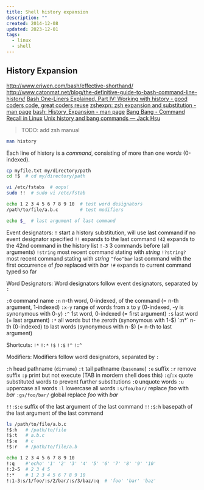 ```yaml
---
title: Shell history expansion
description: ""
created: 2014-12-08
updated: 2023-12-01
tags:
  - linux
  - shell
---
```


## History Expansion

http://www.eriwen.com/bash/effective-shorthand/
http://www.catonmat.net/blog/the-definitive-guide-to-bash-command-line-history/
[Bash One-Liners Explained, Part IV: Working with history - good coders code, great coders reuse](http://www.catonmat.net/blog/bash-one-liners-explained-part-four/)
[zshexpn: zsh expansion and substitution - man page](https://www.mankier.com/1/zshexpn)
[bash: History_Expansion - man page](https://www.mankier.com/1/bash#History_Expansion)
[Bang Bang - Command Recall in Linux](http://craig-russell.co.uk/2011/09/28/bang-bang-command-recall-in-linux.html#.WsrpAnVuay8)
[Unix history and bang commands — Jack Hsu](https://jaysoo.ca/2009/09/16/unix-history-and-bang-commands/)

> TODO: add zsh manual

```sh
man history
```

Each line of history is a _command_, consisting of more than one _words_ (0-indexed).

```sh
cp myfile.txt my/directory/path
cd !$  # cd my/directory/path

vi /etc/fstabs  # oops!
sudo !!  # sudo vi /etc/fstab

echo 1 2 3 4 5 6 7 8 9 10  # test word designators
/path/to/file/a.b.c        # test modifiers

echo $_  # last argument of last command
```

Event designators:
`!` start a history substitution, will use last command if no event designator specified
`!!` expands to the last command
`!42` expands to the 42nd command in the history list
`!-3` 3 commands before (all arguments)
`!string` most recent command stating with _string_
`!?string?` most recent command stating with _string_
`^foo^bar` last command with the first occurrence of _foo_ replaced with _bar_
`!#` expands to current command typed so far

Word Designators:
Word designators follow event designators, separated by `:`

`:0` command name
`:n` n-th word, 0-indexed, of the command (= n-th argument, 1-indexed)
`:x-y` range of words from x to y (0-indexed, -y is synonymous with 0-y)
`:^` 1st word, 0-indexed (= first argument)
`:$` last word (= last argument)
`:*` all words but the zeroth (synonymous with 1-$)
`:n*` n-th (0-indexed) to last words (synonymous with n-$) (= n-th to last argument)

Shortcuts:
`!*` `!:*`
`!$` `!:$`
`!^` `!:^`

Modifiers:
Modifiers follow word designators, separated by `:`

`:h` head pathname (`dirname`)
`:t` tail pathname (`basename`)
`:e` suffix
`:r` remove suffix
`:p` print but not execute (TAB in mordern shell does this)
`:q`/`:x` quote substituted words to prevent further substitutions
`:Q` unquote words
`:u` uppercase all words
`:l` lowercase all words
`:s/foo/bar/` replace _foo_ with _bar_
`:gs/foo/bar/` global replace _foo_ with _bar_

`!!:$:e` suffix of the last argument of the last command
`!!:$:h` basepath of the last argument of the last command

```sh
ls /path/to/file/a.b.c
!$:h   # /path/to/file
!$:t   # a.b.c
!$:e   # c
!$:r   # /path/to/file/a.b

echo 1 2 3 4 5 6 7 8 9 10
!:q    #'echo' '1' '2' '3' '4' '5' '6' '7' '8' '9' '10'
!:2-5  # 2 3 4 5
!:*    # 1 2 3 4 5 6 7 8 9 10
!:1-3:s/1/foo/:s/2/bar/:s/3/baz/:q  # 'foo' 'bar' 'baz'
```
